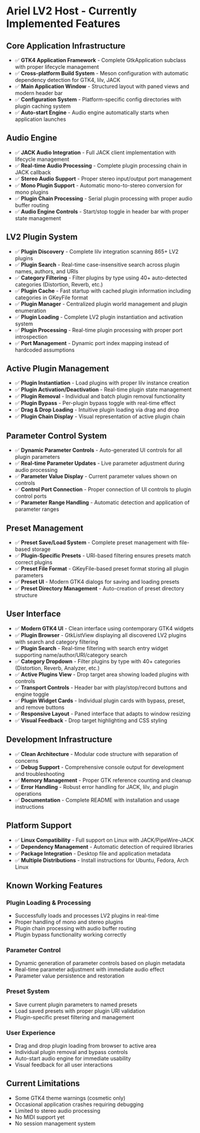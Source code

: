 # Ariel LV2 Host - Currently Implemented Features

## Core Application Infrastructure
- ✅ **GTK4 Application Framework** - Complete GtkApplication subclass with proper lifecycle management
- ✅ **Cross-platform Build System** - Meson configuration with automatic dependency detection for GTK4, lilv, JACK
- ✅ **Main Application Window** - Structured layout with paned views and modern header bar
- ✅ **Configuration System** - Platform-specific config directories with plugin caching system
- ✅ **Auto-start Engine** - Audio engine automatically starts when application launches

## Audio Engine
- ✅ **JACK Audio Integration** - Full JACK client implementation with lifecycle management
- ✅ **Real-time Audio Processing** - Complete plugin processing chain in JACK callback
- ✅ **Stereo Audio Support** - Proper stereo input/output port management
- ✅ **Mono Plugin Support** - Automatic mono-to-stereo conversion for mono plugins
- ✅ **Plugin Chain Processing** - Serial plugin processing with proper audio buffer routing
- ✅ **Audio Engine Controls** - Start/stop toggle in header bar with proper state management

## LV2 Plugin System
- ✅ **Plugin Discovery** - Complete lilv integration scanning 865+ LV2 plugins
- ✅ **Plugin Search** - Real-time case-insensitive search across plugin names, authors, and URIs
- ✅ **Category Filtering** - Filter plugins by type using 40+ auto-detected categories (Distortion, Reverb, etc.)
- ✅ **Plugin Cache** - Fast startup with cached plugin information including categories in GKeyFile format
- ✅ **Plugin Manager** - Centralized plugin world management and plugin enumeration
- ✅ **Plugin Loading** - Complete LV2 plugin instantiation and activation system
- ✅ **Plugin Processing** - Real-time plugin processing with proper port introspection
- ✅ **Port Management** - Dynamic port index mapping instead of hardcoded assumptions

## Active Plugin Management
- ✅ **Plugin Instantiation** - Load plugins with proper lilv instance creation
- ✅ **Plugin Activation/Deactivation** - Real-time plugin state management
- ✅ **Plugin Removal** - Individual and batch plugin removal functionality
- ✅ **Plugin Bypass** - Per-plugin bypass toggle with real-time effect
- ✅ **Drag & Drop Loading** - Intuitive plugin loading via drag and drop
- ✅ **Plugin Chain Display** - Visual representation of active plugin chain

## Parameter Control System
- ✅ **Dynamic Parameter Controls** - Auto-generated UI controls for all plugin parameters
- ✅ **Real-time Parameter Updates** - Live parameter adjustment during audio processing
- ✅ **Parameter Value Display** - Current parameter values shown on controls
- ✅ **Control Port Connection** - Proper connection of UI controls to plugin control ports
- ✅ **Parameter Range Handling** - Automatic detection and application of parameter ranges

## Preset Management
- ✅ **Preset Save/Load System** - Complete preset management with file-based storage
- ✅ **Plugin-Specific Presets** - URI-based filtering ensures presets match correct plugins
- ✅ **Preset File Format** - GKeyFile-based preset format storing all plugin parameters
- ✅ **Preset UI** - Modern GTK4 dialogs for saving and loading presets
- ✅ **Preset Directory Management** - Auto-creation of preset directory structure

## User Interface
- ✅ **Modern GTK4 UI** - Clean interface using contemporary GTK4 widgets
- ✅ **Plugin Browser** - GtkListView displaying all discovered LV2 plugins with search and category filtering
- ✅ **Plugin Search** - Real-time filtering with search entry widget supporting name/author/URI/category search
- ✅ **Category Dropdown** - Filter plugins by type with 40+ categories (Distortion, Reverb, Analyzer, etc.)
- ✅ **Active Plugins View** - Drop target area showing loaded plugins with controls
- ✅ **Transport Controls** - Header bar with play/stop/record buttons and engine toggle
- ✅ **Plugin Widget Cards** - Individual plugin cards with bypass, preset, and remove buttons
- ✅ **Responsive Layout** - Paned interface that adapts to window resizing
- ✅ **Visual Feedback** - Drop target highlighting and CSS styling

## Development Infrastructure
- ✅ **Clean Architecture** - Modular code structure with separation of concerns
- ✅ **Debug Support** - Comprehensive console output for development and troubleshooting
- ✅ **Memory Management** - Proper GTK reference counting and cleanup
- ✅ **Error Handling** - Robust error handling for JACK, lilv, and plugin operations
- ✅ **Documentation** - Complete README with installation and usage instructions

## Platform Support
- ✅ **Linux Compatibility** - Full support on Linux with JACK/PipeWire-JACK
- ✅ **Dependency Management** - Automatic detection of required libraries
- ✅ **Package Integration** - Desktop file and application metadata
- ✅ **Multiple Distributions** - Install instructions for Ubuntu, Fedora, Arch Linux

## Known Working Features

### Plugin Loading & Processing
- Successfully loads and processes LV2 plugins in real-time
- Proper handling of mono and stereo plugins
- Plugin chain processing with audio buffer routing
- Plugin bypass functionality working correctly

### Parameter Control
- Dynamic generation of parameter controls based on plugin metadata
- Real-time parameter adjustment with immediate audio effect
- Parameter value persistence and restoration

### Preset System
- Save current plugin parameters to named presets
- Load saved presets with proper plugin URI validation
- Plugin-specific preset filtering and management

### User Experience
- Drag and drop plugin loading from browser to active area
- Individual plugin removal and bypass controls
- Auto-start audio engine for immediate usability
- Visual feedback for all user interactions

## Current Limitations
- Some GTK4 theme warnings (cosmetic only)
- Occasional application crashes requiring debugging
- Limited to stereo audio processing
- No MIDI support yet
- No session management system